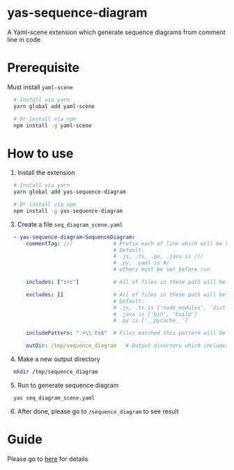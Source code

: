 # yas-sequence-diagram
A Yaml-scene extension which generate sequence diagrams from comment line in code

# Prerequisite
Must install `yaml-scene`

```sh
  # Install via yarn
  yarn global add yaml-scene

  # Or install via npm
  npm install -g yaml-scene
```

# How to use

1. Install the extension
```sh
  # Install via yarn
  yarn global add yas-sequence-diagram

  # Or install via npm
  npm install -g yas-sequence-diagram
```
3. Create a file `seq_diagram_scene.yaml`
```yaml
  - yas-sequence-diagram~SequenceDiagram:
      commentTag: ///             # Prefix each of line which will be handled to document (optional)
                                  # Default: 
                                  # .js, .ts, .go, .java is ///
                                  # .py, .yaml is #/
                                  # others must be set before run

      includes: ["src"]           # All of files in these path will be scanned (required)

      excludes: []                # All of files in these path will be ignored (optional)
                                  # Default:
                                  # .js, .ts is ['node_modules', 'dist']
                                  # .java is ['bin', 'build']
                                  # .py is ['__pycache__']

      includePattern: ".+\\.ts$"  # Files matched this pattern will be handled (required)

      outDir: /tmp/sequence_diagram   # Output directory which includes sequence diagrams
```

4. Make a new output directory
```sh
  mkdir /tmp/sequence_diagram
```

5. Run to generate sequence diagram
```sh
  yas seq_diagram_scene.yaml
```

6. After done, please go to `/sequence_diagram` to see result

# Guide

Please go to [here](./GUIDE.md) for details